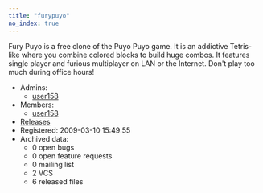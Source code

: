 ```yaml
---
title: "furypuyo"
no_index: true
---
```


Fury Puyo is a free clone of the Puyo Puyo game. It is an addictive Tetris-like where you combine colored blocks to build huge combos. It features single player and furious multiplayer on LAN or the Internet. Don't play too much during office hours!


* Admins:
  * [user158](/users/user158)
* Members:
  * [user158](/users/user158)
* [Releases](https://download.ocamlcore.org/furypuyo)
* Registered: 2009-03-10 15:49:55
* Archived data:
  * 0 open bugs
  * 0 open feature requests
  * 0 mailing list
  * 2 VCS
  * 6 released files
